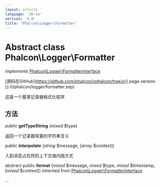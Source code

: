 ```yaml
---
layout: article
language: 'zh-cn'
version: '4.0'
title: 'Phalcon\Logger\Formatter'
---
```

# Abstract class **Phalcon\Logger\Formatter**

*implements* [Phalcon\Logger\FormatterInterface](Phalcon_Logger_FormatterInterface)

[源码在GitHub](https://github.com/phalcon/cphalcon/tree/v{{ page.version }}.0/phalcon/logger/formatter.zep)

这是一个基类记录器格式化程序

## 方法

public **getTypeString** (*mixed* $type)

返回一个记录器常量的字符串含义

public **interpolate** (*string* $message, [*array* $context])

入到消息占位符的上下文值内插方式

abstract public **format** (*mixed* $message, *mixed* $type, *mixed* $timestamp, [*mixed* $context]) inherited from [Phalcon\Logger\FormatterInterface](Phalcon_Logger_FormatterInterface)

...